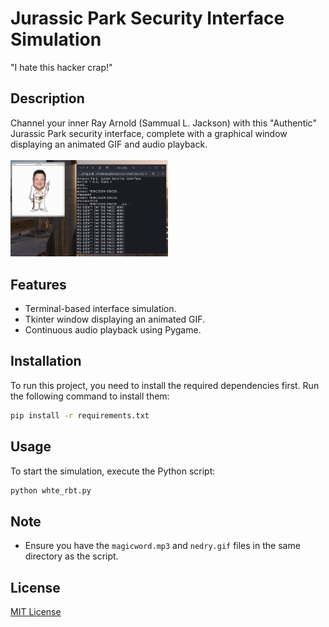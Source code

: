 # Jurassic Park Security Interface Simulation
"I hate this hacker crap!"

## Description
Channel your inner Ray Arnold (Sammual L. Jackson) with this "Authentic" Jurassic Park security interface, complete with a graphical window displaying an animated GIF and audio playback.
<br><br>
<img src="demo.png" width="50%" height="50%">

## Features
- Terminal-based interface simulation.
- Tkinter window displaying an animated GIF.
- Continuous audio playback using Pygame.

## Installation
To run this project, you need to install the required dependencies first. Run the following command to install them:

```bash
pip install -r requirements.txt
```

## Usage
To start the simulation, execute the Python script:

```bash
python whte_rbt.py
``` 

## Note
- Ensure you have the `magicword.mp3` and `nedry.gif` files in the same directory as the script.

## License
[MIT License](https://opensource.org/licenses/MIT)
